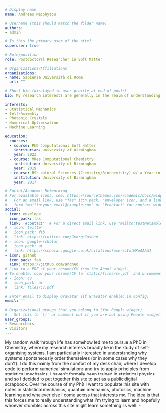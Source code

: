 ```yaml
---
# Display name
name: Andreas Neophytou

# Username (this should match the folder name)
authors:
- admin

# Is this the primary user of the site?
superuser: true

# Role/position
role: Postdoctoral Researcher in Soft Matter

# Organizations/Affiliations
organizations:
- name: Sapienza Università di Roma
  url: ""

# Short bio (displayed in user profile at end of posts)
bio: My research interests are generally in the realm of understanding programmable matter. Get in touch if there's anything you see here that interests you or you want to share something interesting with me.

interests:
- Statistical Mechanics
- Self-Assembly
- Photonic Crystals
- Numerical Optimisation
- Machine Learning

education:
  courses:
  - course: PhD Computational Soft Matter
    institution: University of Birmingham
    year: 2023
  - course: MRes Computational Chemistry
    institution: University of Birmingham
    year: 2019
  - course: BSc Natural Sciences (Chemistry/Biochemistry) w/ a Year in Computer Science
    institution: University of Birmingham
    year: 2017

# Social/Academic Networking
# For available icons, see: https://sourcethemes.com/academic/docs/widgets/#icons
#   For an email link, use "fas" icon pack, "envelope" icon, and a link in the
#   form "mailto:your-email@example.com" or "#contact" for contact widget.
social:
- icon: envelope
  icon_pack: fas
  link: '#contact'  # For a direct email link, use "mailto:test@example.org".
# - icon: twitter
#   icon_pack: fab
#   link: https://twitter.com/GeorgeCushen
# - icon: google-scholar
#   icon_pack: ai
#   link: https://scholar.google.co.uk/citations?user=sIwtMXoAAAAJ
- icon: github
  icon_pack: fab
  link: https://github.com/andneo
# Link to a PDF of your resume/CV from the About widget.
# To enable, copy your resume/CV to `static/files/cv.pdf` and uncomment the lines below.  
# - icon: cv
#   icon_pack: ai
#   link: files/cv.pdf

# Enter email to display Gravatar (if Gravatar enabled in Config)
email: ""
  
# Organizational groups that you belong to (for People widget)
#   Set this to `[]` or comment out if you are not using People widget.  
user_groups:
- Researchers
- Visitors
---
```


My random walk through life has somehow led me to pursue a PhD in Chemistry, where my research interests broadly lie in the study of self-organising systems. I am particularly interested in understanding why systems spontaneously order themselves (or in some cases why they don't). I do this mainly from the comfort of my desk chair, where I develop code to perform numerical simulations and try to apply principles from statistical mechanics. I haven't formally been trained in statistical physics and so I decided to put together this site to act as a public digital scrapbook. Over the course of my PhD I want to populate this site with notes in statistical mechanics, quantum mechanics, photonics, machine learning and whatever else I come across that interests me. The idea is that this forces me to really understanding what I'm trying to learn and hopefully whoever stumbles across this site might learn something as well. -
